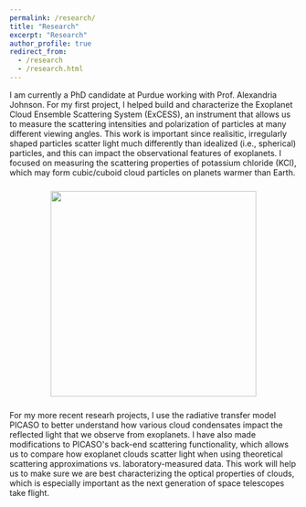 ```yaml
---
permalink: /research/
title: "Research"
excerpt: "Research"
author_profile: true
redirect_from: 
  - /research
  - /research.html
---
```


I am currently a PhD candidate at Purdue working with Prof. Alexandria Johnson. For my first project, I helped build and characterize the Exoplanet Cloud Ensemble Scattering System (ExCESS), an instrument that allows us to measure the scattering intensities and polarization of particles at many different viewing angles. This work is important since realisitic, irregularly shaped particles scatter light much differently than idealized (i.e., spherical) particles, and this can impact the observational features of exoplanets. I focused on measuring the scattering properties of potassium chloride (KCl), which may form cubic/cuboid cloud particles on planets warmer than Earth. 

 <div style="text-align: center;">
  <img width="360" style="padding: 10px" src='/images/EnsembleSystem_Crop_120721.jpg'>
</div>

For my more recent researh projects, I use the radiative transfer model PICASO to better understand how various cloud condensates impact the reflected light that we observe from exoplanets. I have also made modifications to PICASO's back-end scattering functionality, which allows us to compare how exoplanet clouds scatter light when using theoretical scattering approximations vs. laboratory-measured data. This work will help us to make sure we are best characterizing the optical properties of clouds, which is especially important as the next generation of space telescopes take flight.

